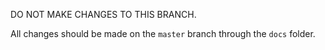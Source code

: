DO NOT MAKE CHANGES TO THIS BRANCH.

All changes should be made on the `master` branch through the `docs` folder.
